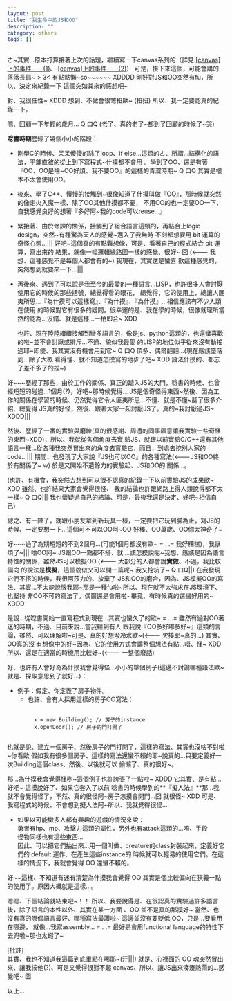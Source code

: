 ```yaml
---
layout: post
title: "我生命中的JS和OO"
description: ""
category: others
tags: []
---
```



ㄜ~其實…原本打算接著上次的話題，繼續寫一下canvas系列的（詳見
[\[canvas\]上的事件 --- (1)](http://ichi1234567.github.com/blog/2012/06/07/new-post/)、
[\[canvas\]上的事件 --- (2)](http://ichi1234567.github.com/blog/2012/06/06/new-post/)）
可是，接下來這個，可能會講的落落長耶~ > 3< 有點點懶~so~~~~~~ XDDDD 剛好對JS和OO突然有fu，所以、決定來紀錄一下
這個突如其來的感想吧~

對、我很任性~ XDDD 想到、不做會很彆扭歐~ (扭扭) 所以、我一定要認真的紀錄一下。

<!-- more -->

嗯、回顧一下年輕的歲月… Q 口Q (老了、真的老了~都到了回顧的時候了~哭)

**唸書時期**歷經了幾個小小的階段：<br>

- 剛學C的時候、呆呆傻傻的除了loop、if else…這類的ㄜ、所謂…結構化的語法，平鋪直敘的從上到下寫程式~什摸都不會用
  。學到了OO、還是有著『OO、OO是啥~OO好煩、我不要OO』的這樣的青澀時期~ Q 口Q 其實是根本不太會使用OO。
  
- 後來、學了C++、慢慢的接觸到~很像知道了什摸叫做『OO』，那時候就突然的像走火入魔一樣、除了OO其他什摸都不要，
  不用OO的也一定要OO一下，自我感覺良好的想著『多好阿~我的code可以reuse...』
  
- 緊接著、由於修課的關係，接觸到了組合語言這類的，再結合上logic design，突然~有種驚為天人的感覺~邁入了我無時
  不刻都想要用 bit 運算的奇怪心態...||| 好吧~這個真的有點難想像，可是、看著自己的程式結合 bit 運算，寫出來的
  結果，就像一幅邏輯線路圖一樣的感覺、很好~ 囧 (<--- 我想、這種感覺不是每個人都會有的~) 我現在，其實還是蠻喜
  歡這種感覺的，突然想到就要來一下...|||
  
- 再後來、遇到了可以說是我至今的最愛的一種語言…LISP，也許很多人會討厭使用它的時候的那些括號，總覺得看的眼花，
  總覺得，它的使用上，總讓人匪夷所思…『為什摸可以這樣寫』、『為什摸』、『為什摸』…相信應該有不少人類在使用
  的時候對它有很多的疑問。很幸運的是、我在學的時候，很像就理所當然的認為…沒錯、就是這樣…一拍即合~ XDD
  
  也許、現在陸陸續續接觸到蠻多語言的，像是js、python這類的，也還蠻喜歡的啦~並不會討厭或排斥…不過、貌似我最愛
  的LISP的地位似乎從來沒有動搖過耶~即使、我其實沒有機會用到它~ Q 口Q 頂多、偶爾翻翻…(現在應該墮落到…除了大概
  看得懂、就不知道怎摸寫的地步了吧~ XDD 語法什摸的、都忘了差不多了的捏~)
  
  
好~~~歷經了那些，由於工作的關係、真正的踏入JS的大門，唸書的時候、也曾經短短的碰過…1個月(?)，好吧~那時候覺得...
JS是個奇怪得東西~然後、因為工作的關係在學習的時候、仍然覺得它令人匪夷所思…不懂、就是不懂~翻了很多介紹、總覺得
JS真的好怪，然後、跟著大家一起討厭JS了。真的~我討厭過JS~ XDDD|||

然後、歷經了一番的實驗與磨練(真的很感謝、周遭的同事願意讓我實驗一些奇怪的東西~XDD)，所以、我就從各個角度去實
驗JS，就跟以前實驗C/C++還有其他語言一樣…從各種我突然冒出來的角度去實驗它，而且，到處去挖別人家的code...|||
期間、也發現了大家說『JS也可以OO』的各種寫法(<---JS和OO終於有關係了~ w) 於是又開始不遺餘力的實驗起、JS和OO的
關係…。

(也許、有機會，我突然去想到可以很不認真的紀錄一下以前實驗JS的成果歐~ XDD 雖然、也許結果大家會覺得很怪、
我的結論也許跟網路上得人類說得都不太一樣~ Q 口Q||| 我也懷疑過自己的結論、可是，最後我還是決定、好吧~相信自己)

總之、有一陣子，就跟小朋友拿到新玩具一樣，一定要把它玩到膩為止，寫JS的時候、一定要想一下…這個可不可以OO阿~OO
好棒、OO萬歲、OO你太神奇了~

好~~~過了為期短短的不到2個月…(可能1個月都沒有歐~ = . .= 我好糟糕)，我厭煩了~||| 啥OO阿~ JS跟OO一點都不搭、就
…該怎摸說呢~我想、應該是因為語言特性的關係，雖然JS可以模擬OO (<--- 大部分的人都會說**實做**、不過，我比較偏向
的說法是**模擬**，這個貌似又可以開一篇呢~ 我又挖坑了~ Q 口Q||) 在我發現它們不搭的時候，我很阿莎力的、放棄了
JS和OO的磨合，因為、JS模擬OO的寫法、其實…不太能說服我耶~那是一種fu啦~所以、現在就不太強求在JS環境下、也堅持
非OO不可的寫法了。偶爾還是會用啦~畢竟、有時候真的還蠻好用的~ XDDD

是說…從唸書開始一直寫程式到現在…其實也蠻久了的歐~ = . .= 雖然有過對OO著迷的時期，不過、目前來說…當我聽到有人
跟我說『OO多好嘟多好~』這類的言論，雖然、可以理解啦~可是、真的好想潑冷水歐~(<--- 欠揍耶~真的…) 其實、OO真的沒
有想像中的好~因為、它的使用方式會讓整個想法有點…唔、怪~ XDD 所以、還是在適當的時機用比較好~(<--- 一整個廢話)

好、也許有人會好奇為什摸我會覺得怪…小小的舉個例子(這邊不討論哪種語法歐~就是、採取意思到了就好…)：

- 例子：假定、你定義了房子物件。
	* 也許、會有人採用這樣的房子OO寫法：
	    <pre><code>
		x = new Building(); // 房子的instance
		x.openDoor(); // 房子的門打開了
		</code></pre>
		
也就是說、建立一個房子、然後房子的門打開了，這樣的寫法、其實也沒啥不對啦~你看歐
假如我有很多個房子、這樣的寫法還蠻不賴的耶~說真的…只要定義好一次Building這個class、然後、以後就可以
偷懶了、真的很好~。

那…為什摸我會覺得怪咧~這個例子也許誇張了一點啦~ XDDD 它其實、是有點…好吧~ 這摸說好了、如果它套入了以前
唸書的時候學到的**『擬人法』**那…我就不會覺得怪了，不然、真的很怪阿~房子怎摸會開門…囧 就很怪~ XDD 可是、
我寫程式的時候、不會想到擬人法阿~所以、我就覺得很怪…

- 如果以可能蠻多人都有興趣的遊戲的情況來說：<br>
  勇者有hp、mp、攻擊力這類的屬性，另外也有attack這類的…唔、手段<br>
  怪物同樣也有這些東西…<br>
  因此、可以把它們抽出來…用一個叫做、creature的class封裝起來，定義好它們的 default 運作、在產生這些instance的
  時候就可以輕易的使用它們。在這樣的情況下，我就會覺得 OO 還蠻不賴的。
  
好~~這樣、不知道有迷有清楚為什摸我會覺得 OO 其實是個比較偏向在狹義一點的使用了。原因大概就是這樣…。

嗯嗯、下個結論就結束吧~！！ 所以、我要說得是、在很認真的實驗過許多語言後，除了語言的本性以外、其實在某一方面
、OO 並不是真的那摸好~ 當然、也沒有真的哪個語言最好、哪種寫法最讚啦~ 這邊並沒有要貶低 OO，只是…要看用在哪邊，
就像…我寫assembly... = . .= 最好是會用functional language的特性下去兜啦~那也太蝦了~


\[批註\]<br>
其實、我也不知道我這篇到底重點在哪耶~(汗|||) 就是、心裡面的 OO 魂突然冒出來、讓我揍他(?)、可是又覺得很對不起
canvas、所以、讓JS出來湊湊熱鬧的...感覺吧~ 囧



以上...